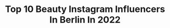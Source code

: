 ---
title: Top 10 Beauty Instagram Influencers In Berlin In 2022
description: >-
  Find top beauty Instagram influencers in Berlin in 2022. Most popular hashtags: #berlin #fashion #blogger #beauty.
platform: Instagram
hits: 513
text_top: See the most popular Instagram accounts on inBeat.
text_bottom: Our platform holds 513 Instagram influencers like this in Berlin, Germany for you to pitch.
profiles:
  - username: "reneoliverofficial"
    fullname: >-
      FOOD | PODCAST | UNSINN
    bio: >-
      📺 𝘛𝘝 𝘔𝘰𝘥𝘦𝘳𝘢𝘵𝘰𝘳 | 𝘈𝘶𝘵𝘰𝘳 @rtl.tv 📻 𝘙𝘢𝘥𝘪𝘰𝘔𝘦𝘯𝘴𝘤𝘩 @meerradio _______________ ✉ 𝗶𝗻𝗳𝗼@𝗿𝗲𝗻𝗲-𝗼𝗹𝗶𝘃𝗲𝗿.𝗱𝗲
    location: "Germany"
    followers: 9828
    engagement: 510
    commentsToLikes: 0.089210
    id: ck55oiyef8g260i111fkrri1c
    verified: false
    hashtags: "#diet, #bloggerstyle, #wein, #mutter"
  - username: "cocoink"
    fullname: >-
      Berlin 💒 | Techno 🏢
    bio: >-
      Maybe it is not about the happy ending. Maybe it is about the story.
    location: "Germany"
    followers: 68939
    engagement: 132
    commentsToLikes: 0.071767
    id: ck6u72w79j5qs0j71l6ihsy47
    verified: false
    hashtags: "#legtattoo, #sheingals, #zaraboots, #friseur"
  - username: "rieberermelanie"
    fullname: >-
      RIEBERER Hair & Make Up
    bio: >-
      📍Tyrol/Bavaria ⛰️🏔️ 📍Vienna
    location: "Germany"
    followers: 7552
    engagement: 445
    commentsToLikes: 0.050979
    id: ck0u0wewjv2950i19tzk632lw
    verified: false
    hashtags: "#magazineshoot, #beauty, #berlin, #fashionedit"
  - username: "princess_chantal"
    fullname: >-
      𝑪𝒉𝒂𝒏𝒕𝒂𝒍
    bio: >-
      𝐈 𝐝𝐨 𝐚 𝐭𝐡𝐢𝐧𝐠 𝐜𝐚𝐥𝐥𝐞𝐝 ‘𝐰𝐡𝐚𝐭𝐞𝐯𝐞𝐫 𝐈 𝐰𝐚𝐧𝐭‘ @tyrobeats 🤍🔒 TikTok: princess_chantal 𝑅𝑈 roots 💌 cschlz99@aol.com
    location: "Germany"
    followers: 8198
    engagement: 1832
    commentsToLikes: 0.085047
    id: ckaotb1hvv4d40i7826k44odc
    verified: false
    hashtags: "#girly, #lashes, #havefun, #fyp"
  - username: "irsonvladi"
    fullname: >-
      Irsonvladi
    bio: >-
      Berlin 🇩🇪🇷🇺
    location: "Germany"
    followers: 65319
    engagement: 401
    commentsToLikes: 0.096172
    id: ck8tcto8i0mzm0j78rmjp0zmw
    verified: false
    hashtags: "#blonde, #instagood, #blueeyes, #ootd"
  - username: "tanjabuelter_berlin"
    fullname: >-
      Fashion - Beauty - Positivity
    bio: >-
      💄Over 40 woman who loves beauty & fashion 👗Life of a tv journalist & blogger: 24me.de 💌Follow my optimistic way of life 💻New Blog ⬇️
    location: "Germany"
    followers: 56727
    engagement: 184
    commentsToLikes: 0.073312
    id: ck15ssapzekta0i191zqdpsh1
    verified: true
    hashtags: "#styleaddict, #fashionistagram, #styleblogger, #over40style"
  - username: "littlemissbubu"
    fullname: >-
      
    bio: >-
      Мама двоих принцесс 👧🏼👶🏼👑 Матиринство, путешествие, и спорт🤰🏼🏃🏼‍♀️🏝 Живу а Берлине🇩🇪 Positive Vibes 🦄 💌4g liza@gmail.com
    location: "Germany"
    followers: 144538
    engagement: 195
    commentsToLikes: 0.030096
    id: ckap4bn7e6ma40i78gduz5xhq
    verified: false
    hashtags: "#emmiesel, #sterntaler, #spielzeug, #kinder"
  - username: "samia.jasmin"
    fullname: >-
      𝐉 𝐀 𝐒 𝐌 𝐈 𝐍
    bio: >-
      Lifestyle | Fashion | Beauty 📍 Berlin 📩 for collab ⬇️ All about me
    location: "Germany"
    followers: 21454
    engagement: 2039
    commentsToLikes: 0.229840
    id: ck8t31evi1j9q0j78t0xb4vdp
    verified: false
    hashtags: "#instadaily, #blonde, #longhair, #fashionaddict"
  - username: "franzy"
    fullname: >-
      FRANZY
    bio: >-
      MOMMY TO BE 👶🏼| FASHION | BEAUTY 📍Berlin ✉️ missionfashionfranzi@gmail.com IMPRESSUM: ⤵️
    location: "Germany"
    followers: 15388
    engagement: 389
    commentsToLikes: 0.121825
    id: ck8t96rgln2gc0j78251fgn90
    verified: false
    hashtags: "#momtobe, #shopping, #style, #asaqueen"
  - username: "misszophie"
    fullname: >-
      Make-up Artist | misszophie
    bio: >-
      ✺ Makeup-Artist with a love for conscious beauty ✺ Berlin| Bookings via email or DM ✺ hello@misszophie.com ✺ My Blog & Youtube⇣
    location: "Germany"
    followers: 4711
    engagement: 454
    commentsToLikes: 0.110889
    id: ck15tyqb4kkbi0i19c2v94kxv
    verified: false
    hashtags: "#makeupmonday, #jacksbeautyline, #makeupbymisszophie, #makeupinmotion"
---